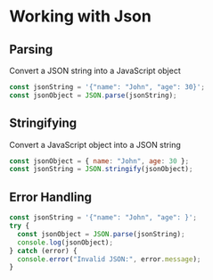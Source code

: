 # Working with Json

## Parsing

Convert a JSON string into a JavaScript object

```js
const jsonString = '{"name": "John", "age": 30}';
const jsonObject = JSON.parse(jsonString);
```

## Stringifying

Convert a JavaScript object into a JSON string

```js
const jsonObject = { name: "John", age: 30 };
const jsonString = JSON.stringify(jsonObject);
```

## Error Handling

```js
const jsonString = '{"name": "John", "age": }';
try {
  const jsonObject = JSON.parse(jsonString);
  console.log(jsonObject);
} catch (error) {
  console.error("Invalid JSON:", error.message);
}
```
